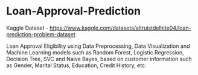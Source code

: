 # Loan-Approval-Prediction
Kaggle Dataset - https://www.kaggle.com/datasets/altruistdelhite04/loan-prediction-problem-dataset

Loan Approval Eligibility using Data Preprocessing, Data Visualization and Machine Learning models such as Random Forest, Logistic Regression, Decision Tree, SVC and Naive Bayes, based on customer information such as Gender, Marital Status, Education, Credit History, etc.
